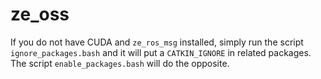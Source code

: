 # ze_oss
If you do not have CUDA and `ze_ros_msg` installed, simply run the script `ignore_packages.bash` and it will put a `CATKIN_IGNORE` in related packages. The script `enable_packages.bash` will do the opposite.


